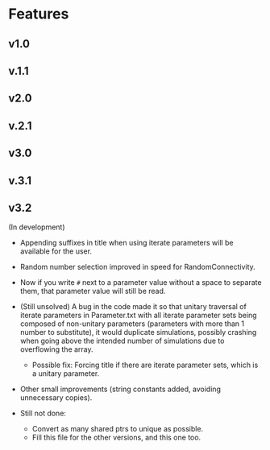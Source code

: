 # Features
## v1.0

## v.1.1

## v2.0

## v.2.1

## v3.0

## v.3.1

## v3.2
(In development)
- Appending suffixes in title when using iterate parameters will be available for the user.
- Random number selection improved in speed for RandomConnectivity.
- Now if you write `#` next to a parameter value without a space to separate them, that parameter value will still be read.
- (Still unsolved) A bug in the code made it so that unitary traversal of iterate parameters in Parameter.txt with all iterate parameter sets being composed of non-unitary parameters (parameters with more than 1 number to substitute), it would duplicate simulations, possibly crashing when going above the intended number of simulations due to overflowing the array.
  - Possible fix: Forcing title if there are iterate parameter sets, which is a unitary parameter.

- Other small improvements (string constants added, avoiding unnecessary copies).

- Still not done: 
  - Convert as many shared ptrs to unique as possible.
  - Fill this file for the other versions, and this one too.


